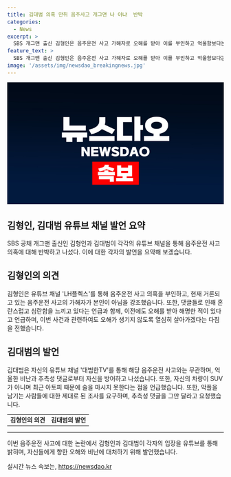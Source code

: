 ```yaml
---
title: 김대범 의혹 만취 음주사고 개그맨 나 아냐  반박
categories:
  - News
excerpt: >
  SBS 개그맨 출신 김형인은 음주운전 사고 가해자로 오해를 받아 이를 부인하고 억울함보다는 업보라고 생각한다고 밝혔다. 이에 대한 의혹을 부인하고, 과거 도박 혐의로 벌금형을 선고받은 경험도 있었다. 동시에 KBS 공채 개그맨 출신 김대범도 의혹을 부인하며 추측성 댓글 그만 달라고 말했다. 경찰은 음주운전 혐의로 A씨를 불구속 입건했는데, 사고로 차량이 전복되었으며 동승자는 없었다고 전했다.
feature_text: >
  SBS 개그맨 출신 김형인은 음주운전 사고 가해자로 오해를 받아 이를 부인하고 억울함보다는 업보라고 생각한다고 밝혔다. 이에 대한 의혹을 부인하고, 과거 도박 혐의로 벌금형을 선고받은 경험도 있었다. 동시에 KBS 공채 개그맨 출신 김대범도 의혹을 부인하며 추측성 댓글 그만 달라고 말했다. 경찰은 음주운전 혐의로 A씨를 불구속 입건했는데, 사고로 차량이 전복되었으며 동승자는 없었다고 전했다.
image: '/assets/img/newsdao_breakingnews.jpg'
---
```


<p><img src="/assets/img/newsdao_breakingnews.jpg" alt="koreaapp 속보" /></p>

<h2 data-ke-size="size26">김형인, 김대범 유튜브 채널 발언 요약</h2>

<p data-ke-size="size16">SBS 공채 개그맨 출신인 김형인과 김대범이 각각의 유튜브 채널을 통해 음주운전 사고 의혹에 대해 반박하고 나섰다. 이에 대한 각자의 발언을 요약해 보겠습니다.</p>

<h2 data-ke-size="size26">김형인의 의견</h2>

<p data-ke-size="size16">김형인은 유튜브 채널 'LH플렉스'를 통해 음주운전 사고 의혹을 부인하고, 현재 거론되고 있는 음주운전 사고의 가해자가 본인이 아님을 강조했습니다. 또한, 댓글들로 인해 혼란스럽고 심란함을 느끼고 있다는 언급과 함께, 이전에도 오해를 받아 해명한 적이 있다고 언급하며, 이번 사건과 관련하여도 오해가 생기지 않도록 열심히 살아가겠다는 다짐을 전했습니다.</p>

<h2 data-ke-size="size26">김대범의 발언</h2>

<p data-ke-size="size16">김대범은 자신의 유튜브 채널 '대범한TV'를 통해 해당 음주운전 사고와는 무관하며, 억울한 비난과 추측성 댓글로부터 자신을 방어하고 나섰습니다. 또한, 자신의 차량이 SUV가 아니며 최근 아토피 때문에 술을 마시지 못한다는 점을 언급했습니다. 또한, 악플을 남기는 사람들에 대한 제대로 된 조사를 요구하며, 추측성 댓글을 그만 달라고 요청했습니다.</p>

<table>
  <tr>
    <td style="text-align: center; height: 17px;"><b>김형인의 의견</b></td>
    <td style="text-align: center; height: 17px;"><b>김대범의 발언</b></td>
  </tr>
</table>

<hr>

<p data-ke-size="size16">이번 음주운전 사고에 대한 논란에서 김형인과 김대범이 각자의 입장을 유튜브를 통해 밝히며, 자신들에게 향한 오해와 비난에 대처하기 위해 발언했습니다.</p>
실시간 뉴스 속보는, <a href="https://newsdao.kr" rel="dofollow">https://newsdao.kr</a>


